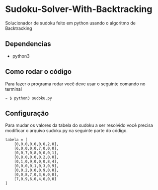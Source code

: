 # Sudoku-Solver-With-Backtracking

Solucionador de sudoku feito em python usando o algoritmo de Backtracking

## Dependencias

- python3

## Como rodar o código

Para fazer o programa rodar você deve usar o seguinte comando no terminal

`~ $ python3 sudoku.py`

## Configuração

Para mudar os valores da tabela do sudoku a ser resolvido você precisa modificar o arquivo sudoku.py na seguinte parte do código.

```
tabela = [
    [0,0,0,0,0,0,0,2,0],
    [6,0,0,0,0,7,0,0,0],
    [0,0,7,0,8,0,0,0,1],
    [0,8,0,0,0,0,2,0,0],
    [0,1,0,9,0,0,0,8,4],
    [0,0,0,0,1,0,3,0,9],
    [0,0,2,0,0,0,9,0,0],
    [0,0,8,7,0,3,6,0,0],
    [7,0,9,6,0,4,0,0,0]
]
